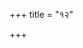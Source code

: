 +++
title = "१२"

+++

<div class="js_include " url="/vedAH_yajuH/vAjasaneyam/sUtram/pAraskara-gRhyam/mUlam/1/12/01_paxAdiShu_sthAlIpAkaM_shrapayitvA.md"  newLevelForH1="3" includeTitle="true"  > </div>
   
<div class="js_include " url="/vedAH_yajuH/vAjasaneyam/sUtram/pAraskara-gRhyam/mUlam/1/12/02_vishvebhyo_devebhyo_baliharaNam.md"  newLevelForH1="3" includeTitle="true"  > </div>
   
<div class="js_include " url="/vedAH_yajuH/vAjasaneyam/sUtram/pAraskara-gRhyam/mUlam/1/12/03_vaishvadevasyAgnau_juhotyagnaye_svAhA.md"  newLevelForH1="3" includeTitle="true"  > </div>
   
<div class="js_include " url="/vedAH_yajuH/vAjasaneyam/sUtram/pAraskara-gRhyam/mUlam/1/12/04_bAhyataH_strIbaliM_harati.md"  newLevelForH1="3" includeTitle="true"  > </div>
   
<div class="js_include " url="/vedAH_yajuH/vAjasaneyam/sUtram/pAraskara-gRhyam/mUlam/1/12/05_sheShamadbhiH_praplAvya_tato.md"  newLevelForH1="3" includeTitle="true"  > </div>

